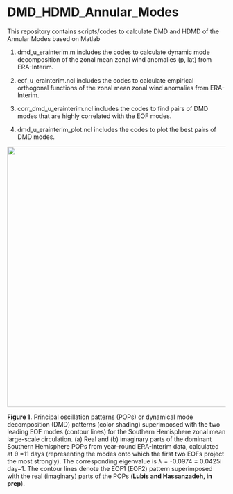 # DMD_HDMD_Annular_Modes
This repository contains scripts/codes to calculate DMD and HDMD of the Annular Modes based on Matlab

1. dmd_u_erainterim.m includes the codes to calculate dynamic mode decomposition of the zonal mean zonal wind anomalies (p, lat) from ERA-Interim.

2. eof_u_erainterim.ncl includes the codes to calculate empirical orthogonal functions of the zonal mean zonal wind anomalies from ERA-Interim.

3. corr_dmd_u_erainterim.ncl includes the codes to find pairs of DMD modes that are highly correlated with the EOF modes.

4. dmd_u_erainterim_plot.ncl includes the codes to plot the best pairs of DMD modes.

<p align="center">
  <img src="https://github.com/sandrolubis/DMD_HDMD_Annular_Modes/blob/main/example/dmd_ref_new_crop.png" width="600">
</p>

**Figure 1.** Principal oscillation patterns (POPs) or dynamical mode decomposition (DMD) patterns (color shading) superimposed with the two leading EOF modes (contour lines) for the Southern Hemisphere zonal mean large-scale circulation. (a) Real and (b) imaginary parts of the dominant Southern Hemisphere POPs from year-round ERA-Interim data, calculated at θ =11 days (representing the modes onto which the first two EOFs project the most strongly). The corresponding eigenvalue is λ = -0.0974 ± 0.0425i day−1. The contour lines denote the EOF1 (EOF2) pattern superimposed with the real (imaginary) parts of the POPs (**Lubis and Hassanzadeh, in prep**).
